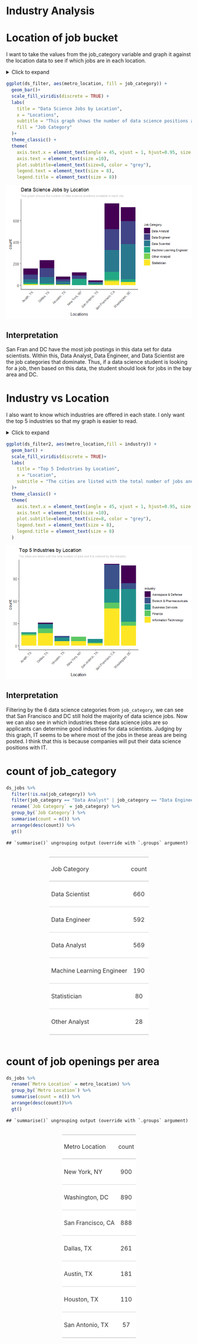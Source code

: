 Industry Analysis
================

# Location of job bucket

I want to take the values from the job\_category variable and graph it
against the location data to see if which jobs are in each location.

<details>

<summary>Click to expand</summary> \# Load
    Data

``` r
library(tidyverse)
```

    ## -- Attaching packages ---------------------------------------------------- tidyverse 1.3.0 --

    ## v ggplot2 3.3.2     v purrr   0.3.4
    ## v tibble  3.0.3     v dplyr   1.0.2
    ## v tidyr   1.1.2     v stringr 1.4.0
    ## v readr   1.3.1     v forcats 0.5.0

    ## -- Conflicts ------------------------------------------------------- tidyverse_conflicts() --
    ## x dplyr::filter() masks stats::filter()
    ## x dplyr::lag()    masks stats::lag()

``` r
library(readr)
library(viridis)
```

    ## Loading required package: viridisLite

``` r
library(gt)
```

    ## Warning: package 'gt' was built under R version 4.0.3

``` r
setwd("C:/Users/Matt Flaherty/Documents/Projects/eda20-team4-project")
ds_jobs <- read_csv("Data Cleaning/ds_jobs.csv")
```

    ## Parsed with column specification:
    ## cols(
    ##   .default = col_double(),
    ##   state = col_character(),
    ##   city = col_character(),
    ##   job_title = col_character(),
    ##   company = col_character(),
    ##   job_desc = col_character(),
    ##   industry = col_character(),
    ##   date_posted = col_date(format = ""),
    ##   valid_until = col_date(format = ""),
    ##   job_type = col_character(),
    ##   location = col_character(),
    ##   metro_location = col_character(),
    ##   job_category = col_character()
    ## )

    ## See spec(...) for full column specifications.

# Job Bucket vs location

Filter by only DS jobs. There are a few other scientist jobs right now.
Also take out the NAs

``` r
ds_filter <- ds_jobs %>%
  filter(!is.na(job_category)) %>%
  filter(job_category == "Data Analyst" | job_category == "Data Engineer" | job_category == "Data Scientist" | job_category == "Machine Learning Engineer" | job_category == "Statistician" | job_category == "Other Analyst")
```

</details>

``` r
ggplot(ds_filter, aes(metro_location, fill = job_category)) +
  geom_bar()+
  scale_fill_viridis(discrete = TRUE) +
  labs(
    title = "Data Science Jobs by Location",
    x = "Locations",
    subtitle = "This graph shows the number of data science positions available in each city.",
    fill = "Job Category"
  )+
  theme_classic() +
  theme(
    axis.text.x = element_text(angle = 45, vjust = 1, hjust=0.95, size = 8),
    axis.text = element_text(size =10),
    plot.subtitle=element_text(size=8, color = "grey"),
    legend.text = element_text(size = 8),
    legend.title = element_text(size = 8)) 
```

![](industry_analysis_files/figure-gfm/unnamed-chunk-3-1.png)<!-- -->

## Interpretation

San Fran and DC have the most job postings in this data set for data
scientists. Within this, Data Analyst, Data Engineer, and Data Scientist
are the job categories that dominate. Thus, if a data science student is
looking for a job, then based on this data, the student should look for
jobs in the bay area and DC.

# Industry vs Location

I also want to know which industries are offered in each state. I only
want the top 5 industries so that my graph is easier to read.

<details>

<summary>Click to expand</summary>

``` r
ds_filter2 <- ds_filter %>%
  filter(!is.na(industry))

ds_filter3 <- ds_filter2 %>%
  group_by(industry) %>%
  summarise(count = n()) %>%
  arrange(desc(count)) %>%
  slice(1:5)%>%
  ungroup()
```

    ## `summarise()` ungrouping output (override with `.groups` argument)

``` r
ds_filter2 <- ds_filter2 %>%
  filter(industry == ds_filter3$industry)
```

    ## Warning in industry == ds_filter3$industry: longer object length is not a
    ## multiple of shorter object length

</details>

``` r
ggplot(ds_filter2, aes(metro_location,fill = industry)) +
  geom_bar() +
  scale_fill_viridis(discrete = TRUE)+
  labs(
    title = "Top 5 Industries by Location",
    x = "Location",
    subtitle = "The cities are listed with the total number of jobs and it is colored by the industry"
  )+
  theme_classic() +
  theme(
    axis.text.x = element_text(angle = 45, vjust = 1, hjust=0.95, size = 8),
    axis.text = element_text(size =10),
    plot.subtitle=element_text(size=8, color = "grey"),
    legend.text = element_text(size = 8),
    legend.title = element_text(size = 8)
  )
```

![](industry_analysis_files/figure-gfm/unnamed-chunk-5-1.png)<!-- -->

## Interpretation

Filtering by the 6 data science categories from `job_category`, we can
see that San Francisco and DC still hold the majority of data science
jobs. Now we can also see in which industries these data science jobs
are so applicants can determine good industries for data scientists.
Judging by this graph, IT seems to be where most of the jobs in these
areas are being posted. I think that this is because companies will put
their data science positions with IT.

# count of job\_category

``` r
ds_jobs %>%
  filter(!is.na(job_category)) %>%
  filter(job_category == "Data Analyst" | job_category == "Data Engineer" | job_category == "Data Scientist" | job_category == "Machine Learning Engineer" | job_category == "Statistician" | job_category == "Other Analyst") %>%
  rename(`Job Category` = job_category) %>%
  group_by(`Job Category`) %>%
  summarise(count = n()) %>%
  arrange(desc(count)) %>%
  gt()
```

    ## `summarise()` ungrouping output (override with `.groups` argument)

<!--html_preserve-->

<style>html {
  font-family: -apple-system, BlinkMacSystemFont, 'Segoe UI', Roboto, Oxygen, Ubuntu, Cantarell, 'Helvetica Neue', 'Fira Sans', 'Droid Sans', Arial, sans-serif;
}

#oekauwsxem .gt_table {
  display: table;
  border-collapse: collapse;
  margin-left: auto;
  margin-right: auto;
  color: #333333;
  font-size: 16px;
  font-weight: normal;
  font-style: normal;
  background-color: #FFFFFF;
  width: auto;
  border-top-style: solid;
  border-top-width: 2px;
  border-top-color: #A8A8A8;
  border-right-style: none;
  border-right-width: 2px;
  border-right-color: #D3D3D3;
  border-bottom-style: solid;
  border-bottom-width: 2px;
  border-bottom-color: #A8A8A8;
  border-left-style: none;
  border-left-width: 2px;
  border-left-color: #D3D3D3;
}

#oekauwsxem .gt_heading {
  background-color: #FFFFFF;
  text-align: center;
  border-bottom-color: #FFFFFF;
  border-left-style: none;
  border-left-width: 1px;
  border-left-color: #D3D3D3;
  border-right-style: none;
  border-right-width: 1px;
  border-right-color: #D3D3D3;
}

#oekauwsxem .gt_title {
  color: #333333;
  font-size: 125%;
  font-weight: initial;
  padding-top: 4px;
  padding-bottom: 4px;
  border-bottom-color: #FFFFFF;
  border-bottom-width: 0;
}

#oekauwsxem .gt_subtitle {
  color: #333333;
  font-size: 85%;
  font-weight: initial;
  padding-top: 0;
  padding-bottom: 4px;
  border-top-color: #FFFFFF;
  border-top-width: 0;
}

#oekauwsxem .gt_bottom_border {
  border-bottom-style: solid;
  border-bottom-width: 2px;
  border-bottom-color: #D3D3D3;
}

#oekauwsxem .gt_col_headings {
  border-top-style: solid;
  border-top-width: 2px;
  border-top-color: #D3D3D3;
  border-bottom-style: solid;
  border-bottom-width: 2px;
  border-bottom-color: #D3D3D3;
  border-left-style: none;
  border-left-width: 1px;
  border-left-color: #D3D3D3;
  border-right-style: none;
  border-right-width: 1px;
  border-right-color: #D3D3D3;
}

#oekauwsxem .gt_col_heading {
  color: #333333;
  background-color: #FFFFFF;
  font-size: 100%;
  font-weight: normal;
  text-transform: inherit;
  border-left-style: none;
  border-left-width: 1px;
  border-left-color: #D3D3D3;
  border-right-style: none;
  border-right-width: 1px;
  border-right-color: #D3D3D3;
  vertical-align: bottom;
  padding-top: 5px;
  padding-bottom: 6px;
  padding-left: 5px;
  padding-right: 5px;
  overflow-x: hidden;
}

#oekauwsxem .gt_column_spanner_outer {
  color: #333333;
  background-color: #FFFFFF;
  font-size: 100%;
  font-weight: normal;
  text-transform: inherit;
  padding-top: 0;
  padding-bottom: 0;
  padding-left: 4px;
  padding-right: 4px;
}

#oekauwsxem .gt_column_spanner_outer:first-child {
  padding-left: 0;
}

#oekauwsxem .gt_column_spanner_outer:last-child {
  padding-right: 0;
}

#oekauwsxem .gt_column_spanner {
  border-bottom-style: solid;
  border-bottom-width: 2px;
  border-bottom-color: #D3D3D3;
  vertical-align: bottom;
  padding-top: 5px;
  padding-bottom: 6px;
  overflow-x: hidden;
  display: inline-block;
  width: 100%;
}

#oekauwsxem .gt_group_heading {
  padding: 8px;
  color: #333333;
  background-color: #FFFFFF;
  font-size: 100%;
  font-weight: initial;
  text-transform: inherit;
  border-top-style: solid;
  border-top-width: 2px;
  border-top-color: #D3D3D3;
  border-bottom-style: solid;
  border-bottom-width: 2px;
  border-bottom-color: #D3D3D3;
  border-left-style: none;
  border-left-width: 1px;
  border-left-color: #D3D3D3;
  border-right-style: none;
  border-right-width: 1px;
  border-right-color: #D3D3D3;
  vertical-align: middle;
}

#oekauwsxem .gt_empty_group_heading {
  padding: 0.5px;
  color: #333333;
  background-color: #FFFFFF;
  font-size: 100%;
  font-weight: initial;
  border-top-style: solid;
  border-top-width: 2px;
  border-top-color: #D3D3D3;
  border-bottom-style: solid;
  border-bottom-width: 2px;
  border-bottom-color: #D3D3D3;
  vertical-align: middle;
}

#oekauwsxem .gt_from_md > :first-child {
  margin-top: 0;
}

#oekauwsxem .gt_from_md > :last-child {
  margin-bottom: 0;
}

#oekauwsxem .gt_row {
  padding-top: 8px;
  padding-bottom: 8px;
  padding-left: 5px;
  padding-right: 5px;
  margin: 10px;
  border-top-style: solid;
  border-top-width: 1px;
  border-top-color: #D3D3D3;
  border-left-style: none;
  border-left-width: 1px;
  border-left-color: #D3D3D3;
  border-right-style: none;
  border-right-width: 1px;
  border-right-color: #D3D3D3;
  vertical-align: middle;
  overflow-x: hidden;
}

#oekauwsxem .gt_stub {
  color: #333333;
  background-color: #FFFFFF;
  font-size: 100%;
  font-weight: initial;
  text-transform: inherit;
  border-right-style: solid;
  border-right-width: 2px;
  border-right-color: #D3D3D3;
  padding-left: 12px;
}

#oekauwsxem .gt_summary_row {
  color: #333333;
  background-color: #FFFFFF;
  text-transform: inherit;
  padding-top: 8px;
  padding-bottom: 8px;
  padding-left: 5px;
  padding-right: 5px;
}

#oekauwsxem .gt_first_summary_row {
  padding-top: 8px;
  padding-bottom: 8px;
  padding-left: 5px;
  padding-right: 5px;
  border-top-style: solid;
  border-top-width: 2px;
  border-top-color: #D3D3D3;
}

#oekauwsxem .gt_grand_summary_row {
  color: #333333;
  background-color: #FFFFFF;
  text-transform: inherit;
  padding-top: 8px;
  padding-bottom: 8px;
  padding-left: 5px;
  padding-right: 5px;
}

#oekauwsxem .gt_first_grand_summary_row {
  padding-top: 8px;
  padding-bottom: 8px;
  padding-left: 5px;
  padding-right: 5px;
  border-top-style: double;
  border-top-width: 6px;
  border-top-color: #D3D3D3;
}

#oekauwsxem .gt_striped {
  background-color: rgba(128, 128, 128, 0.05);
}

#oekauwsxem .gt_table_body {
  border-top-style: solid;
  border-top-width: 2px;
  border-top-color: #D3D3D3;
  border-bottom-style: solid;
  border-bottom-width: 2px;
  border-bottom-color: #D3D3D3;
}

#oekauwsxem .gt_footnotes {
  color: #333333;
  background-color: #FFFFFF;
  border-bottom-style: none;
  border-bottom-width: 2px;
  border-bottom-color: #D3D3D3;
  border-left-style: none;
  border-left-width: 2px;
  border-left-color: #D3D3D3;
  border-right-style: none;
  border-right-width: 2px;
  border-right-color: #D3D3D3;
}

#oekauwsxem .gt_footnote {
  margin: 0px;
  font-size: 90%;
  padding: 4px;
}

#oekauwsxem .gt_sourcenotes {
  color: #333333;
  background-color: #FFFFFF;
  border-bottom-style: none;
  border-bottom-width: 2px;
  border-bottom-color: #D3D3D3;
  border-left-style: none;
  border-left-width: 2px;
  border-left-color: #D3D3D3;
  border-right-style: none;
  border-right-width: 2px;
  border-right-color: #D3D3D3;
}

#oekauwsxem .gt_sourcenote {
  font-size: 90%;
  padding: 4px;
}

#oekauwsxem .gt_left {
  text-align: left;
}

#oekauwsxem .gt_center {
  text-align: center;
}

#oekauwsxem .gt_right {
  text-align: right;
  font-variant-numeric: tabular-nums;
}

#oekauwsxem .gt_font_normal {
  font-weight: normal;
}

#oekauwsxem .gt_font_bold {
  font-weight: bold;
}

#oekauwsxem .gt_font_italic {
  font-style: italic;
}

#oekauwsxem .gt_super {
  font-size: 65%;
}

#oekauwsxem .gt_footnote_marks {
  font-style: italic;
  font-size: 65%;
}
</style>

<div id="oekauwsxem" style="overflow-x:auto;overflow-y:auto;width:auto;height:auto;">

<table class="gt_table">

<thead class="gt_col_headings">

<tr>

<th class="gt_col_heading gt_columns_bottom_border gt_left" rowspan="1" colspan="1">

Job
Category

</th>

<th class="gt_col_heading gt_columns_bottom_border gt_center" rowspan="1" colspan="1">

count

</th>

</tr>

</thead>

<tbody class="gt_table_body">

<tr>

<td class="gt_row gt_left">

Data Scientist

</td>

<td class="gt_row gt_center">

660

</td>

</tr>

<tr>

<td class="gt_row gt_left">

Data Engineer

</td>

<td class="gt_row gt_center">

592

</td>

</tr>

<tr>

<td class="gt_row gt_left">

Data Analyst

</td>

<td class="gt_row gt_center">

569

</td>

</tr>

<tr>

<td class="gt_row gt_left">

Machine Learning Engineer

</td>

<td class="gt_row gt_center">

190

</td>

</tr>

<tr>

<td class="gt_row gt_left">

Statistician

</td>

<td class="gt_row gt_center">

80

</td>

</tr>

<tr>

<td class="gt_row gt_left">

Other Analyst

</td>

<td class="gt_row gt_center">

28

</td>

</tr>

</tbody>

</table>

</div>

<!--/html_preserve-->

# count of job openings per area

``` r
ds_jobs %>%
  rename(`Metro Location` = metro_location) %>%
  group_by(`Metro Location`) %>%
  summarise(count = n()) %>%
  arrange(desc(count))%>%
  gt()
```

    ## `summarise()` ungrouping output (override with `.groups` argument)

<!--html_preserve-->

<style>html {
  font-family: -apple-system, BlinkMacSystemFont, 'Segoe UI', Roboto, Oxygen, Ubuntu, Cantarell, 'Helvetica Neue', 'Fira Sans', 'Droid Sans', Arial, sans-serif;
}

#xhpcwvrlod .gt_table {
  display: table;
  border-collapse: collapse;
  margin-left: auto;
  margin-right: auto;
  color: #333333;
  font-size: 16px;
  font-weight: normal;
  font-style: normal;
  background-color: #FFFFFF;
  width: auto;
  border-top-style: solid;
  border-top-width: 2px;
  border-top-color: #A8A8A8;
  border-right-style: none;
  border-right-width: 2px;
  border-right-color: #D3D3D3;
  border-bottom-style: solid;
  border-bottom-width: 2px;
  border-bottom-color: #A8A8A8;
  border-left-style: none;
  border-left-width: 2px;
  border-left-color: #D3D3D3;
}

#xhpcwvrlod .gt_heading {
  background-color: #FFFFFF;
  text-align: center;
  border-bottom-color: #FFFFFF;
  border-left-style: none;
  border-left-width: 1px;
  border-left-color: #D3D3D3;
  border-right-style: none;
  border-right-width: 1px;
  border-right-color: #D3D3D3;
}

#xhpcwvrlod .gt_title {
  color: #333333;
  font-size: 125%;
  font-weight: initial;
  padding-top: 4px;
  padding-bottom: 4px;
  border-bottom-color: #FFFFFF;
  border-bottom-width: 0;
}

#xhpcwvrlod .gt_subtitle {
  color: #333333;
  font-size: 85%;
  font-weight: initial;
  padding-top: 0;
  padding-bottom: 4px;
  border-top-color: #FFFFFF;
  border-top-width: 0;
}

#xhpcwvrlod .gt_bottom_border {
  border-bottom-style: solid;
  border-bottom-width: 2px;
  border-bottom-color: #D3D3D3;
}

#xhpcwvrlod .gt_col_headings {
  border-top-style: solid;
  border-top-width: 2px;
  border-top-color: #D3D3D3;
  border-bottom-style: solid;
  border-bottom-width: 2px;
  border-bottom-color: #D3D3D3;
  border-left-style: none;
  border-left-width: 1px;
  border-left-color: #D3D3D3;
  border-right-style: none;
  border-right-width: 1px;
  border-right-color: #D3D3D3;
}

#xhpcwvrlod .gt_col_heading {
  color: #333333;
  background-color: #FFFFFF;
  font-size: 100%;
  font-weight: normal;
  text-transform: inherit;
  border-left-style: none;
  border-left-width: 1px;
  border-left-color: #D3D3D3;
  border-right-style: none;
  border-right-width: 1px;
  border-right-color: #D3D3D3;
  vertical-align: bottom;
  padding-top: 5px;
  padding-bottom: 6px;
  padding-left: 5px;
  padding-right: 5px;
  overflow-x: hidden;
}

#xhpcwvrlod .gt_column_spanner_outer {
  color: #333333;
  background-color: #FFFFFF;
  font-size: 100%;
  font-weight: normal;
  text-transform: inherit;
  padding-top: 0;
  padding-bottom: 0;
  padding-left: 4px;
  padding-right: 4px;
}

#xhpcwvrlod .gt_column_spanner_outer:first-child {
  padding-left: 0;
}

#xhpcwvrlod .gt_column_spanner_outer:last-child {
  padding-right: 0;
}

#xhpcwvrlod .gt_column_spanner {
  border-bottom-style: solid;
  border-bottom-width: 2px;
  border-bottom-color: #D3D3D3;
  vertical-align: bottom;
  padding-top: 5px;
  padding-bottom: 6px;
  overflow-x: hidden;
  display: inline-block;
  width: 100%;
}

#xhpcwvrlod .gt_group_heading {
  padding: 8px;
  color: #333333;
  background-color: #FFFFFF;
  font-size: 100%;
  font-weight: initial;
  text-transform: inherit;
  border-top-style: solid;
  border-top-width: 2px;
  border-top-color: #D3D3D3;
  border-bottom-style: solid;
  border-bottom-width: 2px;
  border-bottom-color: #D3D3D3;
  border-left-style: none;
  border-left-width: 1px;
  border-left-color: #D3D3D3;
  border-right-style: none;
  border-right-width: 1px;
  border-right-color: #D3D3D3;
  vertical-align: middle;
}

#xhpcwvrlod .gt_empty_group_heading {
  padding: 0.5px;
  color: #333333;
  background-color: #FFFFFF;
  font-size: 100%;
  font-weight: initial;
  border-top-style: solid;
  border-top-width: 2px;
  border-top-color: #D3D3D3;
  border-bottom-style: solid;
  border-bottom-width: 2px;
  border-bottom-color: #D3D3D3;
  vertical-align: middle;
}

#xhpcwvrlod .gt_from_md > :first-child {
  margin-top: 0;
}

#xhpcwvrlod .gt_from_md > :last-child {
  margin-bottom: 0;
}

#xhpcwvrlod .gt_row {
  padding-top: 8px;
  padding-bottom: 8px;
  padding-left: 5px;
  padding-right: 5px;
  margin: 10px;
  border-top-style: solid;
  border-top-width: 1px;
  border-top-color: #D3D3D3;
  border-left-style: none;
  border-left-width: 1px;
  border-left-color: #D3D3D3;
  border-right-style: none;
  border-right-width: 1px;
  border-right-color: #D3D3D3;
  vertical-align: middle;
  overflow-x: hidden;
}

#xhpcwvrlod .gt_stub {
  color: #333333;
  background-color: #FFFFFF;
  font-size: 100%;
  font-weight: initial;
  text-transform: inherit;
  border-right-style: solid;
  border-right-width: 2px;
  border-right-color: #D3D3D3;
  padding-left: 12px;
}

#xhpcwvrlod .gt_summary_row {
  color: #333333;
  background-color: #FFFFFF;
  text-transform: inherit;
  padding-top: 8px;
  padding-bottom: 8px;
  padding-left: 5px;
  padding-right: 5px;
}

#xhpcwvrlod .gt_first_summary_row {
  padding-top: 8px;
  padding-bottom: 8px;
  padding-left: 5px;
  padding-right: 5px;
  border-top-style: solid;
  border-top-width: 2px;
  border-top-color: #D3D3D3;
}

#xhpcwvrlod .gt_grand_summary_row {
  color: #333333;
  background-color: #FFFFFF;
  text-transform: inherit;
  padding-top: 8px;
  padding-bottom: 8px;
  padding-left: 5px;
  padding-right: 5px;
}

#xhpcwvrlod .gt_first_grand_summary_row {
  padding-top: 8px;
  padding-bottom: 8px;
  padding-left: 5px;
  padding-right: 5px;
  border-top-style: double;
  border-top-width: 6px;
  border-top-color: #D3D3D3;
}

#xhpcwvrlod .gt_striped {
  background-color: rgba(128, 128, 128, 0.05);
}

#xhpcwvrlod .gt_table_body {
  border-top-style: solid;
  border-top-width: 2px;
  border-top-color: #D3D3D3;
  border-bottom-style: solid;
  border-bottom-width: 2px;
  border-bottom-color: #D3D3D3;
}

#xhpcwvrlod .gt_footnotes {
  color: #333333;
  background-color: #FFFFFF;
  border-bottom-style: none;
  border-bottom-width: 2px;
  border-bottom-color: #D3D3D3;
  border-left-style: none;
  border-left-width: 2px;
  border-left-color: #D3D3D3;
  border-right-style: none;
  border-right-width: 2px;
  border-right-color: #D3D3D3;
}

#xhpcwvrlod .gt_footnote {
  margin: 0px;
  font-size: 90%;
  padding: 4px;
}

#xhpcwvrlod .gt_sourcenotes {
  color: #333333;
  background-color: #FFFFFF;
  border-bottom-style: none;
  border-bottom-width: 2px;
  border-bottom-color: #D3D3D3;
  border-left-style: none;
  border-left-width: 2px;
  border-left-color: #D3D3D3;
  border-right-style: none;
  border-right-width: 2px;
  border-right-color: #D3D3D3;
}

#xhpcwvrlod .gt_sourcenote {
  font-size: 90%;
  padding: 4px;
}

#xhpcwvrlod .gt_left {
  text-align: left;
}

#xhpcwvrlod .gt_center {
  text-align: center;
}

#xhpcwvrlod .gt_right {
  text-align: right;
  font-variant-numeric: tabular-nums;
}

#xhpcwvrlod .gt_font_normal {
  font-weight: normal;
}

#xhpcwvrlod .gt_font_bold {
  font-weight: bold;
}

#xhpcwvrlod .gt_font_italic {
  font-style: italic;
}

#xhpcwvrlod .gt_super {
  font-size: 65%;
}

#xhpcwvrlod .gt_footnote_marks {
  font-style: italic;
  font-size: 65%;
}
</style>

<div id="xhpcwvrlod" style="overflow-x:auto;overflow-y:auto;width:auto;height:auto;">

<table class="gt_table">

<thead class="gt_col_headings">

<tr>

<th class="gt_col_heading gt_columns_bottom_border gt_left" rowspan="1" colspan="1">

Metro
Location

</th>

<th class="gt_col_heading gt_columns_bottom_border gt_center" rowspan="1" colspan="1">

count

</th>

</tr>

</thead>

<tbody class="gt_table_body">

<tr>

<td class="gt_row gt_left">

New York, NY

</td>

<td class="gt_row gt_center">

900

</td>

</tr>

<tr>

<td class="gt_row gt_left">

Washington, DC

</td>

<td class="gt_row gt_center">

890

</td>

</tr>

<tr>

<td class="gt_row gt_left">

San Francisco, CA

</td>

<td class="gt_row gt_center">

888

</td>

</tr>

<tr>

<td class="gt_row gt_left">

Dallas, TX

</td>

<td class="gt_row gt_center">

261

</td>

</tr>

<tr>

<td class="gt_row gt_left">

Austin, TX

</td>

<td class="gt_row gt_center">

181

</td>

</tr>

<tr>

<td class="gt_row gt_left">

Houston, TX

</td>

<td class="gt_row gt_center">

110

</td>

</tr>

<tr>

<td class="gt_row gt_left">

San Antonio, TX

</td>

<td class="gt_row gt_center">

57

</td>

</tr>

</tbody>

</table>

</div>

<!--/html_preserve-->
